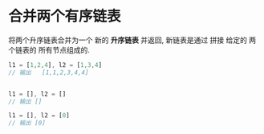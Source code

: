 # 合并两个有序链表

  将两个升序链表合并为一个 新的 **升序链表** 并返回, 新链表是通过 拼接 给定的 两个链表的 所有节点组成的.

```js
l1 = [1,2,4], l2 = [1,3,4]
// 输出   [1,1,2,3,4,4]


l1 = [], l2 = []
// 输出 []

l1 = [], l2 = [0]
// 输出 [0]
```